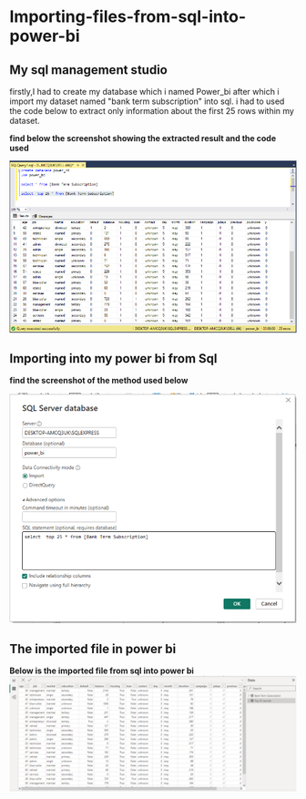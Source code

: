 # Importing-files-from-sql-into-power-bi

## My sql management studio
firstly,I had to create my database which i named Power_bi after which i import my dataset named "bank term subscription" into sql.
i had to used the code below to extract only information about the first 25 rows within my dataset.

**find below the screenshot showing the extracted result and the code used**

![](https://github.com/edwinonine/Importing-files-from-sql-into-power-bi/blob/main/sql_result.PNG)


## Importing into my power bi from Sql
**find the screenshot of the method used below**

![](https://github.com/edwinonine/Importing-files-from-sql-into-power-bi/blob/main/power_import.PNG)

## The imported file in power bi
**Below is the imported file from sql into power bi**
![](https://github.com/edwinonine/Importing-files-from-sql-into-power-bi/blob/main/Top_25.PNG)
